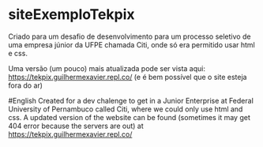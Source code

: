 # siteExemploTekpix

Criado para um desafio de desenvolvimento para um processo seletivo de uma empresa júnior da UFPE chamada Citi, onde só era permitido usar html e css.

Uma versão (um pouco) mais atualizada pode ser vista aqui: https://tekpix.guilhermexavier.repl.co/ (e é bem possível que o site esteja fora do ar)

#English
Created for a dev chalenge to get in a Junior Enterprise at Federal University of Pernambuco called Citi, where we could only use html and css.
A updated version of the website can be found (sometimes it may get 404 error because the servers are out) at https://tekpix.guilhermexavier.repl.co/
